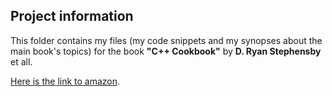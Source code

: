 Project information
-------------------

This folder contains my files 
(my code snippets and my synopses about the main book's topics) 
for the book  **"C++ Cookbook"** by **D. Ryan Stephensby** et all.

 
[Here is the link to amazon](https://www.amazon.com/Cookbook-Solutions-Examples-Programmers-Cookbooks/dp/0596007612). 
